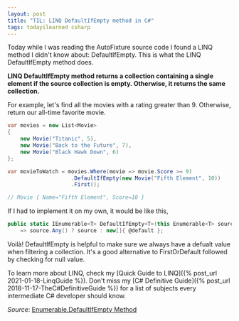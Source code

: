 ```yaml
---
layout: post
title: "TIL: LINQ DefaultIfEmpty method in C#"
tags: todayilearned csharp
---
```


Today while I was reading the AutoFixture source code I found a LINQ method I didn't know about: DefaultIfEmpty. This is what the LINQ DefaultIfEmpty method does.

**LINQ DefaultIfEmpty method returns a collection containing a single element if the source collection is empty. Otherwise, it returns the same collection.**

For example, let's find all the movies with a rating greater than 9. Otherwise, return our all-time favorite movie.

```csharp
var movies = new List<Movie>
{
    new Movie("Titanic", 5),
    new Movie("Back to the Future", 7),
    new Movie("Black Hawk Down", 6)
};

var movieToWatch = movies.Where(movie => movie.Score >= 9)
                    .DefaultIfEmpty(new Movie("Fifth Element", 10))
                    .First();

// Movie { Name="Fifth Element", Score=10 }
```

If I had to implement it on my own, it would be like this,

```csharp
public static IEnumerable<T> DefaultIfEmpty<T>(this Enumerable<T> source, T @default)
    => source.Any() ? source : new[]{ @default };
```

Voilà! DefaultIfEmpty is helpful to make sure we always have a defualt value when filtering a collection. It's a good alternative to FirstOrDefault followed by checking for null value.

To learn more about LINQ, check my [Quick Guide to LINQ]({% post_url 2021-01-18-LinqGuide %}). Don't miss my [C# Definitive Guide]({% post_url 2018-11-17-TheC#DefinitiveGuide %}) for a list of subjects every intermediate C# developer should know.

_Source_: [Enumerable.DefaultIfEmpty Method](https://docs.microsoft.com/en-us/dotnet/api/system.linq.enumerable.defaultifempty?view=net-5.0)
